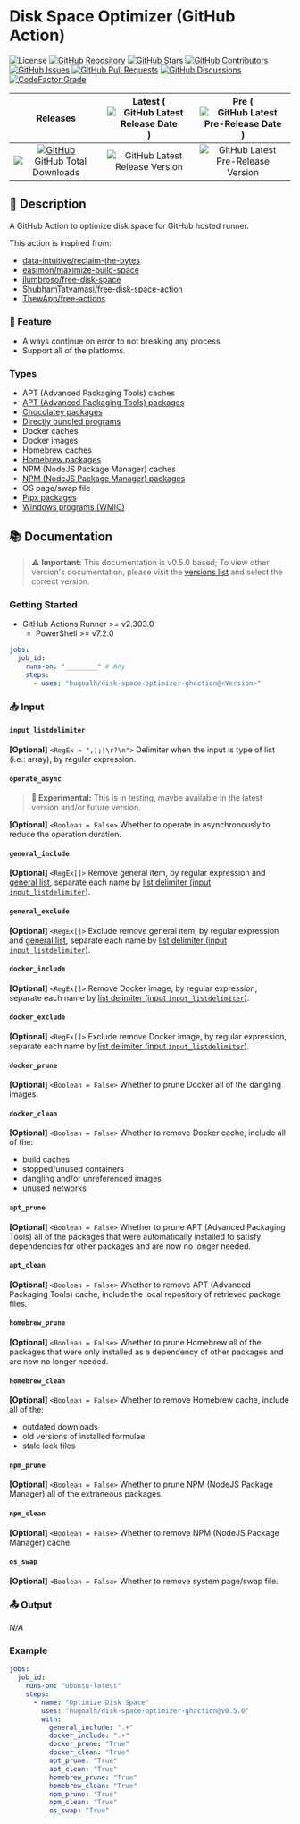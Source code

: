 # Disk Space Optimizer (GitHub Action)

![License](https://img.shields.io/static/v1?label=License&message=MIT&style=flat-square "License")
[![GitHub Repository](https://img.shields.io/badge/Repository-181717?logo=github&logoColor=ffffff&style=flat-square "GitHub Repository")](https://github.com/hugoalh/disk-space-optimizer-ghaction)
[![GitHub Stars](https://img.shields.io/github/stars/hugoalh/disk-space-optimizer-ghaction?label=Stars&logo=github&logoColor=ffffff&style=flat-square "GitHub Stars")](https://github.com/hugoalh/disk-space-optimizer-ghaction/stargazers)
[![GitHub Contributors](https://img.shields.io/github/contributors/hugoalh/disk-space-optimizer-ghaction?label=Contributors&logo=github&logoColor=ffffff&style=flat-square "GitHub Contributors")](https://github.com/hugoalh/disk-space-optimizer-ghaction/graphs/contributors)
[![GitHub Issues](https://img.shields.io/github/issues-raw/hugoalh/disk-space-optimizer-ghaction?label=Issues&logo=github&logoColor=ffffff&style=flat-square "GitHub Issues")](https://github.com/hugoalh/disk-space-optimizer-ghaction/issues)
[![GitHub Pull Requests](https://img.shields.io/github/issues-pr-raw/hugoalh/disk-space-optimizer-ghaction?label=Pull%20Requests&logo=github&logoColor=ffffff&style=flat-square "GitHub Pull Requests")](https://github.com/hugoalh/disk-space-optimizer-ghaction/pulls)
[![GitHub Discussions](https://img.shields.io/github/discussions/hugoalh/disk-space-optimizer-ghaction?label=Discussions&logo=github&logoColor=ffffff&style=flat-square "GitHub Discussions")](https://github.com/hugoalh/disk-space-optimizer-ghaction/discussions)
[![CodeFactor Grade](https://img.shields.io/codefactor/grade/github/hugoalh/disk-space-optimizer-ghaction?label=Grade&logo=codefactor&logoColor=ffffff&style=flat-square "CodeFactor Grade")](https://www.codefactor.io/repository/github/hugoalh/disk-space-optimizer-ghaction)

| **Releases** | **Latest** (![GitHub Latest Release Date](https://img.shields.io/github/release-date/hugoalh/disk-space-optimizer-ghaction?label=&style=flat-square "GitHub Latest Release Date")) | **Pre** (![GitHub Latest Pre-Release Date](https://img.shields.io/github/release-date-pre/hugoalh/disk-space-optimizer-ghaction?label=&style=flat-square "GitHub Latest Pre-Release Date")) |
|:-:|:-:|:-:|
| [![GitHub](https://img.shields.io/badge/GitHub-181717?logo=github&logoColor=ffffff&style=flat-square "GitHub")](https://github.com/hugoalh/disk-space-optimizer-ghaction/releases) ![GitHub Total Downloads](https://img.shields.io/github/downloads/hugoalh/disk-space-optimizer-ghaction/total?label=&style=flat-square "GitHub Total Downloads") | ![GitHub Latest Release Version](https://img.shields.io/github/release/hugoalh/disk-space-optimizer-ghaction?sort=semver&label=&style=flat-square "GitHub Latest Release Version") | ![GitHub Latest Pre-Release Version](https://img.shields.io/github/release/hugoalh/disk-space-optimizer-ghaction?include_prereleases&sort=semver&label=&style=flat-square "GitHub Latest Pre-Release Version") |

## 📝 Description

A GitHub Action to optimize disk space for GitHub hosted runner.

This action is inspired from:

- [data-intuitive/reclaim-the-bytes](https://github.com/data-intuitive/reclaim-the-bytes)
- [easimon/maximize-build-space](https://github.com/easimon/maximize-build-space)
- [jlumbroso/free-disk-space](https://github.com/jlumbroso/free-disk-space)
- [ShubhamTatvamasi/free-disk-space-action](https://github.com/ShubhamTatvamasi/free-disk-space-action)
- [ThewApp/free-actions](https://github.com/ThewApp/free-actions)

### 🌟 Feature

- Always continue on error to not breaking any process.
- Support all of the platforms.

### Types

- APT (Advanced Packaging Tools) caches
- [APT (Advanced Packaging Tools) packages][list]
- [Chocolatey packages][list]
- [Directly bundled programs][list]
- Docker caches
- Docker images
- Homebrew caches
- [Homebrew packages][list]
- NPM (NodeJS Package Manager) caches
- [NPM (NodeJS Package Manager) packages][list]
- OS page/swap file
- [Pipx packages][list]
- [Windows programs (WMIC)][list]

## 📚 Documentation

> **⚠️ Important:** This documentation is v0.5.0 based; To view other version's documentation, please visit the [versions list](https://github.com/hugoalh/disk-space-optimizer-ghaction/tags) and select the correct version.

### Getting Started

- GitHub Actions Runner >= v2.303.0
  - PowerShell >= v7.2.0

```yml
jobs:
  job_id:
    runs-on: "________" # Any
    steps:
      - uses: "hugoalh/disk-space-optimizer-ghaction@<Version>"
```

### 📥 Input

#### `input_listdelimiter`

**\[Optional\]** `<RegEx = ",|;|\r?\n">` Delimiter when the input is type of list (i.e.: array), by regular expression.

#### `operate_async`

> **🧪 Experimental:** This is in testing, maybe available in the latest version and/or future version.

**\[Optional\]** `<Boolean = False>` Whether to operate in asynchronously to reduce the operation duration.

#### `general_include`

**\[Optional\]** `<RegEx[]>` Remove general item, by regular expression and [general list][list], separate each name by [list delimiter (input `input_listdelimiter`)](#input_listdelimiter).

#### `general_exclude`

**\[Optional\]** `<RegEx[]>` Exclude remove general item, by regular expression and [general list][list], separate each name by [list delimiter (input `input_listdelimiter`)](#input_listdelimiter).

#### `docker_include`

**\[Optional\]** `<RegEx[]>` Remove Docker image, by regular expression, separate each name by [list delimiter (input `input_listdelimiter`)](#input_listdelimiter).

#### `docker_exclude`

**\[Optional\]** `<RegEx[]>` Exclude remove Docker image, by regular expression, separate each name by [list delimiter (input `input_listdelimiter`)](#input_listdelimiter).

#### `docker_prune`

**\[Optional\]** `<Boolean = False>` Whether to prune Docker all of the dangling images.

#### `docker_clean`

**\[Optional\]** `<Boolean = False>` Whether to remove Docker cache, include all of the:

- build caches
- stopped/unused containers
- dangling and/or unreferenced images
- unused networks

#### `apt_prune`

**\[Optional\]** `<Boolean = False>` Whether to prune APT (Advanced Packaging Tools) all of the packages that were automatically installed to satisfy dependencies for other packages and are now no longer needed.

#### `apt_clean`

**\[Optional\]** `<Boolean = False>` Whether to remove APT (Advanced Packaging Tools) cache, include the local repository of retrieved package files.

#### `homebrew_prune`

**\[Optional\]** `<Boolean = False>` Whether to prune Homebrew all of the packages that were only installed as a dependency of other packages and are now no longer needed.

#### `homebrew_clean`

**\[Optional\]** `<Boolean = False>` Whether to remove Homebrew cache, include all of the:

- outdated downloads
- old versions of installed formulae
- stale lock files

#### `npm_prune`

**\[Optional\]** `<Boolean = False>` Whether to prune NPM (NodeJS Package Manager) all of the extraneous packages.

#### `npm_clean`

**\[Optional\]** `<Boolean = False>` Whether to remove NPM (NodeJS Package Manager) cache.

#### `os_swap`

**\[Optional\]** `<Boolean = False>` Whether to remove system page/swap file.

### 📤 Output

*N/A*

### Example

```yml
jobs:
  job_id:
    runs-on: "ubuntu-latest"
    steps:
      - name: "Optimize Disk Space"
        uses: "hugoalh/disk-space-optimizer-ghaction@v0.5.0"
        with:
          general_include: ".+"
          docker_include: ".+"
          docker_prune: "True"
          docker_clean: "True"
          apt_prune: "True"
          apt_clean: "True"
          homebrew_prune: "True"
          homebrew_clean: "True"
          npm_prune: "True"
          npm_clean: "True"
          os_swap: "True"
```

[list]: ./list.tsv
